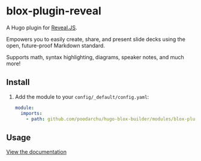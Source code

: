 # blox-plugin-reveal

A Hugo plugin for [Reveal.JS](https://revealjs.com/).

Empowers you to easily create, share, and present slide decks using the open, future-proof Markdown standard.

Supports math, syntax highlighting, diagrams, speaker notes, and much more!

## Install

1. Add the module to your `config/_default/config.yaml`:

   ```yaml
   module:
     imports:
       - path: github.com/poodarchu/hugo-blox-builder/modules/blox-plugin-reveal
   ```

## Usage

[View the documentation](https://hugoblox.com/docs/content/slides/)
